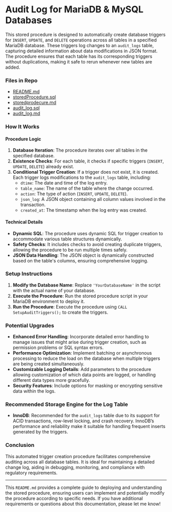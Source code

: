 # Audit Log for MariaDB & MySQL Databases
This stored procedure is designed to automatically create database triggers for `INSERT`, `UPDATE`, and `DELETE` operations across all tables in a specified MariaDB database. These triggers log changes to an `audit_logs` table, capturing detailed information about data modifications in JSON format. The procedure ensures that each table has its corresponding triggers without duplications, making it safe to rerun whenever new tables are added.

### Files in Repo
- [README.md](./README.md)
- [storedProcedure.sql](./storedProcedure.sql)
- [storedprodecure.md](./storedProcedure.md)
- [audit_log.sql](./audit_log.sql)
- [audit_log.md](./audit_log.md)

### How It Works

#### Procedure Logic
1. **Database Iteration**: The procedure iterates over all tables in the specified database.
2. **Existence Checks**: For each table, it checks if specific triggers (`INSERT`, `UPDATE`, `DELETE`) already exist.
3. **Conditional Trigger Creation**: If a trigger does not exist, it is created. Each trigger logs modifications to the `audit_logs` table, including:
   - `dtime`: The date and time of the log entry.
   - `table_name`: The name of the table where the change occurred.
   - `action`: The type of action (`INSERT`, `UPDATE`, `DELETE`).
   - `json_log`: A JSON object containing all column values involved in the transaction.
   - `created_at`: The timestamp when the log entry was created.

#### Technical Details
- **Dynamic SQL**: The procedure uses dynamic SQL for trigger creation to accommodate various table structures dynamically.
- **Safety Checks**: It includes checks to avoid creating duplicate triggers, allowing the procedure to be run multiple times safely.
- **JSON Data Handling**: The JSON object is dynamically constructed based on the table's columns, ensuring comprehensive logging.

### Setup Instructions
1. **Modify the Database Name**: Replace `'YourDatabaseName'` in the script with the actual name of your database.
2. **Execute the Procedure**: Run the stored procedure script in your MariaDB environment to deploy it.
3. **Run the Procedure**: Execute the procedure using `CALL SetupAuditTriggers();` to create the triggers.

### Potential Upgrades
- **Enhanced Error Handling**: Incorporate detailed error handling to manage issues that might arise during trigger creation, such as permission problems or SQL syntax errors.
- **Performance Optimization**: Implement batching or asynchronous processing to reduce the load on the database when multiple triggers are being created simultaneously.
- **Customizable Logging Details**: Add parameters to the procedure allowing customization of which data points are logged, or handling different data types more gracefully.
- **Security Features**: Include options for masking or encrypting sensitive data within the logs.

### Recommended Storage Engine for the Log Table
- **InnoDB**: Recommended for the `audit_logs` table due to its support for ACID transactions, row-level locking, and crash recovery. InnoDB’s performance and reliability make it suitable for handling frequent inserts generated by the triggers.

### Conclusion
This automated trigger creation procedure facilitates comprehensive auditing across all database tables. It is ideal for maintaining a detailed change log, aiding in debugging, monitoring, and compliance with regulatory requirements.

---

This `README.md` provides a complete guide to deploying and understanding the stored procedure, ensuring users can implement and potentially modify the procedure according to specific needs. If you have additional requirements or questions about this documentation, please let me know!
